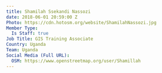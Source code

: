 ```yaml
---
title: Shamilah Ssekandi Nassozi
date: 2018-06-01 20:59:00 Z
Photo: https://cdn.hotosm.org/website/ShamilahNassozi.jpg
Member Type:
  Is Staff: true
Job Title: GIS Training Associate
Country: Uganda
Team: Uganda
Social Media (Full URL):
  OSM: https://www.openstreetmap.org/user/Shamillah
---
```


